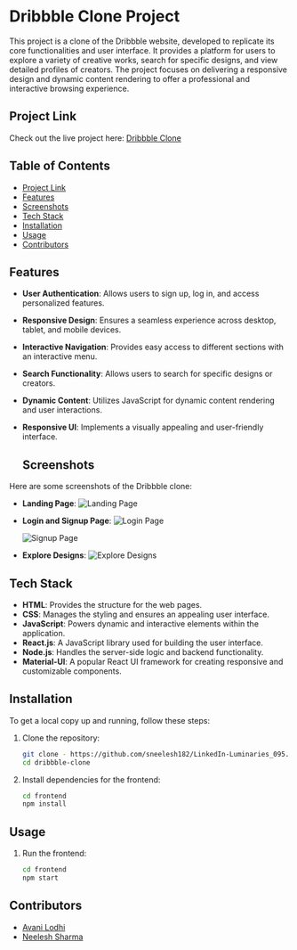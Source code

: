 # Dribbble Clone Project

This project is a clone of the Dribbble website, developed to replicate its core functionalities and user interface. It provides a platform for users to explore a variety of creative works, search for specific designs, and view detailed profiles of creators. The project focuses on delivering a responsive design and dynamic content rendering to offer a professional and interactive browsing experience.

## Project Link

Check out the live project here: [Dribbble Clone]([https://github.com/yourusername/dribbble-clone](https://linked-in-luminaries-095-dribbble.vercel.app/))

## Table of Contents

- [Project Link](#project-link)
- [Features](#features)
- [Screenshots](#screenshots)
- [Tech Stack](#tech-stack)
- [Installation](#installation)
- [Usage](#usage)
- [Contributors](#contributors)

## Features

- **User Authentication**: Allows users to sign up, log in, and access personalized features.
- **Responsive Design**: Ensures a seamless experience across desktop, tablet, and mobile devices.
- **Interactive Navigation**: Provides easy access to different sections with an interactive menu.
- **Search Functionality**: Allows users to search for specific designs or creators.
- **Dynamic Content**: Utilizes JavaScript for dynamic content rendering and user interactions.
- **Responsive UI**: Implements a visually appealing and user-friendly interface.

  ## Screenshots

Here are some screenshots of the Dribbble clone:

- **Landing Page**:
  ![Landing Page](https://github.com/user-attachments/assets/15c3b254-7b51-4854-9c48-cf64d9785b0f)


- **Login and Signup Page**:
  ![Login Page](https://github.com/user-attachments/assets/2ec6f645-7ddb-4988-8076-27825c8652d4)

  ![Signup Page](https://github.com/user-attachments/assets/6fdef136-4424-4ea9-88cc-689c6d68da3e)

- **Explore Designs**:
  ![Explore Designs](https://github.com/user-attachments/assets/f8bb4139-a3df-4267-8828-7afe0ce3e375)

## Tech Stack

- **HTML**: Provides the structure for the web pages.
- **CSS**: Manages the styling and ensures an appealing user interface.
- **JavaScript**: Powers dynamic and interactive elements within the application.
- **React.js**: A JavaScript library used for building the user interface.
- **Node.js**: Handles the server-side logic and backend functionality.
- **Material-UI**: A popular React UI framework for creating responsive and customizable components.

## Installation

To get a local copy up and running, follow these steps:

1. Clone the repository:

    ```bash
    git clone - https://github.com/sneelesh182/LinkedIn-Luminaries_095.git
    cd dribbble-clone
    ```

2. Install dependencies for the frontend:

    ```bash
    cd frontend
    npm install
    ```

## Usage

1. Run the frontend:

    ```bash
    cd frontend
    npm start
    ```


## Contributors

- [Avani Lodhi](https://github.com/avanilodhi) 
- [Neelesh Sharma](https://github.com/sneelesh182)

